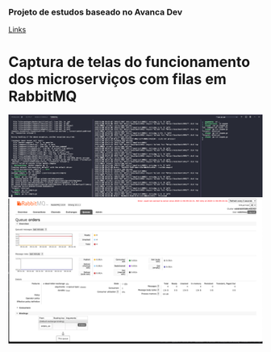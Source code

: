 ### Projeto de estudos baseado no Avanca Dev

[Links](https://github.com/codeedu/avancadev)

# Captura de telas do funcionamento dos microserviços com filas em RabbitMQ

![](https://github.com/tralljf/avancadev/blob/master/images/Captura_1.png)
![](https://github.com/tralljf/avancadev/blob/master/images/Captura_2.png)
